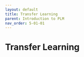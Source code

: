 ```yaml
---
layout: default
title: Transfer Learning
parent: Introduction to PLM
nav_order: 5-01-01
---
```


# Transfer Learning